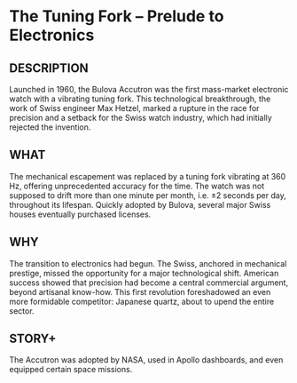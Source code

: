 ---
---
# The Tuning Fork – Prelude to Electronics

## DESCRIPTION
Launched in 1960, the Bulova Accutron was the first mass-market electronic watch with a vibrating tuning fork. This technological breakthrough, the work of Swiss engineer Max Hetzel, marked a rupture in the race for precision and a setback for the Swiss watch industry, which had initially rejected the invention.

## WHAT
The mechanical escapement was replaced by a tuning fork vibrating at 360 Hz, offering unprecedented accuracy for the time. The watch was not supposed to drift more than one minute per month, i.e. ±2 seconds per day, throughout its lifespan. Quickly adopted by Bulova, several major Swiss houses eventually purchased licenses.

## WHY
The transition to electronics had begun. The Swiss, anchored in mechanical prestige, missed the opportunity for a major technological shift. American success showed that precision had become a central commercial argument, beyond artisanal know-how. This first revolution foreshadowed an even more formidable competitor: Japanese quartz, about to upend the entire sector.

## STORY+
The Accutron was adopted by NASA, used in Apollo dashboards, and even equipped certain space missions.
